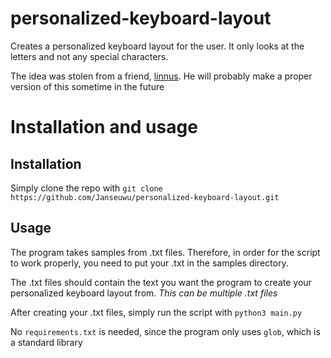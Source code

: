 # personalized-keyboard-layout
Creates a personalized keyboard layout for the user. It only looks at the letters and not any special characters.

The idea was stolen from a friend, [linnus](github.com/linnnus). He will probably make a proper version of this sometime in the future

# Installation and usage
## Installation
Simply clone the repo with `git clone https://github.com/Janseuwu/personalized-keyboard-layout.git`

## Usage
The program takes samples from .txt files. Therefore, in order for the script to work properly, you need to put your .txt in the samples directory.

The .txt files should contain the text you want the program to create your personalized keyboard layout from.
*This can be multiple .txt files*

After creating your .txt files, simply run the script with `python3 main.py`

No `requirements.txt` is needed, since the program only uses `glob`, which is a standard library
